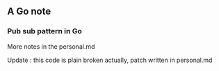 ## A Go note

### Pub sub pattern in Go

More notes in the personal.md

Update : this code is plain broken actually, patch written in personal.md